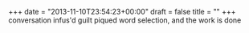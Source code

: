 +++
date = "2013-11-10T23:54:23+00:00"
draft = false
title = ""
+++
conversation infus&#x27;d guilt
piqued word selection,
and the work is done 
